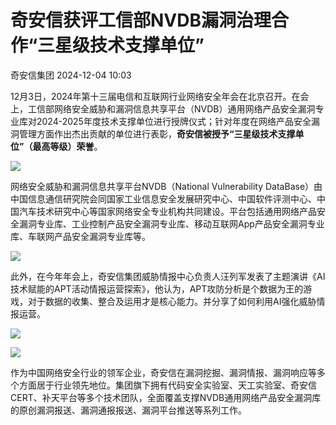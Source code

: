 #  奇安信获评工信部NVDB漏洞治理合作“三星级技术支撑单位”   
 奇安信集团   2024-12-04 10:03  
  
12月3日，2024年第十三届电信和互联网行业网络安全年会在北京召开。在会上，工信部网络安全威胁和漏洞信息共享平台（NVDB）通用网络产品安全漏洞专业库对2024-2025年度技术支撑单位进行授牌仪式；针对年度在网络产品安全漏洞管理方面作出杰出贡献的单位进行表彰，**奇安信被授予“三星级技术支撑单位”（最高等级）荣誉**。  
  
![](https://mmbiz.qpic.cn/mmbiz_jpg/G3LNmiaOGjaou2lN1iaicFlMEypTx7IpX5AJN0qhekNbZ1ianmHZqDPmqLOjYmIEo26JHnjGm6AjVae368O7jdCkKQ/640?wx_fmt=jpeg&from=appmsg "")  
  
网络安全威胁和漏洞信息共享平台NVDB（National Vulnerability DataBase）由中国信息通信研究院会同国家工业信息安全发展研究中心、中国软件评测中心、中国汽车技术研究中心等国家网络安全专业机构共同建设。平台包括通用网络产品安全漏洞专业库、工业控制产品安全漏洞专业库、移动互联网App产品安全漏洞专业库、车联网产品安全漏洞专业库等。  
  
![](https://mmbiz.qpic.cn/mmbiz_jpg/G3LNmiaOGjaou2lN1iaicFlMEypTx7IpX5AyTxiabup5EA0AAduGwVIIPjbRpuGTyqGrUVN912cAOM6o6pJjTIvH4g/640?wx_fmt=jpeg "")  
  
此外，在今年年会上，奇安信集团威胁情报中心负责人汪列军发表了主题演讲《AI技术赋能的APT活动情报运营探索》，他认为，APT攻防分析是个数据为王的游戏，对于数据的收集、整合及运用才是核心能力。并分享了如何利用AI强化威胁情报运营。  
  
![](https://mmbiz.qpic.cn/mmbiz_jpg/G3LNmiaOGjaou2lN1iaicFlMEypTx7IpX5AUj08G5SRo7PicTAjUxW7HY91pQGjck9jrZ5lxPG0C2EiaBWIre97WXvA/640?wx_fmt=jpeg&from=appmsg "")  
  
![](https://mmbiz.qpic.cn/sz_mmbiz_png/xZIL4Vog7pk6LLvZYPMxSf99xY3fGeZDrOjhs62jVn242aL8UDm2Gia3N1DO41j4mo79AofSINFEic3taHTXeEOQ/640?&wx_fmt=png "")  
  
作为中国网络安全行业的领军企业，奇安信在漏洞挖掘、漏洞情报、漏洞响应等多个方面居于行业领先地位。集团旗下拥有代码安全实验室、天工实验室、奇安信CERT、补天平台等多个技术团队，全面覆盖支撑NVDB通用网络产品安全漏洞库的原创漏洞报送、漏洞通报报送、漏洞平台推送等系列工作。  
  
  
  
  
